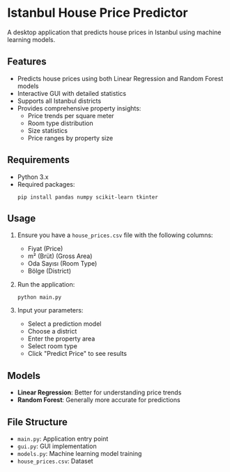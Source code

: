 # Istanbul House Price Predictor

A desktop application that predicts house prices in Istanbul using machine learning models.

## Features

- Predicts house prices using both Linear Regression and Random Forest models
- Interactive GUI with detailed statistics
- Supports all Istanbul districts
- Provides comprehensive property insights:
  - Price trends per square meter
  - Room type distribution
  - Size statistics
  - Price ranges by property size

## Requirements

- Python 3.x
- Required packages:
  ```
  pip install pandas numpy scikit-learn tkinter
  ```

## Usage

1. Ensure you have a `house_prices.csv` file with the following columns:
   - Fiyat (Price)
   - m² (Brüt) (Gross Area)
   - Oda Sayısı (Room Type)
   - Bölge (District)

2. Run the application:
   ```
   python main.py
   ```

3. Input your parameters:
   - Select a prediction model
   - Choose a district
   - Enter the property area
   - Select room type
   - Click "Predict Price" to see results

## Models

- **Linear Regression**: Better for understanding price trends
- **Random Forest**: Generally more accurate for predictions

## File Structure

- `main.py`: Application entry point
- `gui.py`: GUI implementation
- `models.py`: Machine learning model training
- `house_prices.csv`: Dataset





